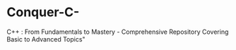 # Conquer-C-
C++ : From Fundamentals to Mastery - Comprehensive Repository Covering Basic to Advanced Topics"
